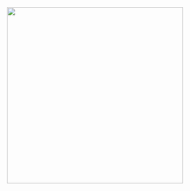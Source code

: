 <div align="center">
  <img align="center" src="https://github.com/ShubhamManna/ShubhamManna/blob/main/introGIF.gif" height="400px">
</div>
  
